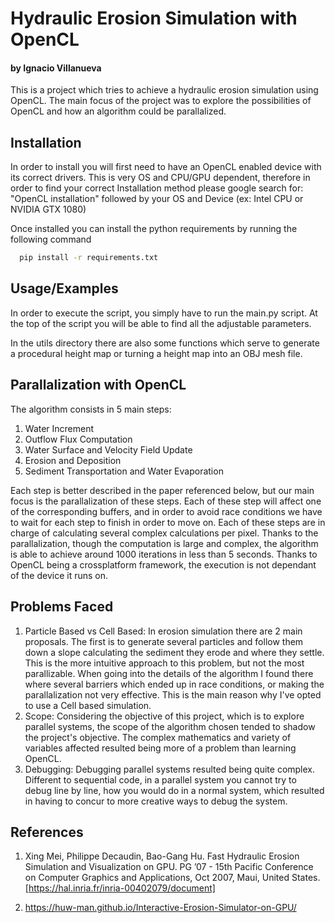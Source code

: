 
# Hydraulic Erosion Simulation with OpenCL
#### by Ignacio Villanueva

This is a project which tries to achieve a hydraulic erosion simulation using
OpenCL. The main focus of the project was to explore the possibilities of OpenCL
and how an algorithm could be parallalized.




## Installation

In order to install you will first need to have an OpenCL enabled device with its correct drivers.
This is very OS and CPU/GPU dependent, therefore in order to find your correct Installation method please google search for:
"OpenCL installation" followed by your OS and Device (ex: Intel CPU or NVIDIA GTX 1080)

Once installed you can install the python requirements by running the following command
```bash
  pip install -r requirements.txt
```
    
## Usage/Examples
In order to execute the script, you simply have to run the main.py script. At the top of the script
you will be able to find all the adjustable parameters.

In the utils directory there are also some functions which serve to generate a procedural height map
or turning a height map into an OBJ mesh file.


## Parallalization with OpenCL

The algorithm consists in 5 main steps:
1. Water Increment
2. Outflow Flux Computation
3. Water Surface and Velocity Field Update
4. Erosion and Deposition
5. Sediment Transportation and Water Evaporation
 
  
Each step is better described in the paper referenced below, but our main focus is the parallalization of these steps.
Each of these step will affect one of the corresponding buffers, and in order to avoid race conditions we have to wait for each step to finish
in order to move on. Each of these steps are in charge of calculating several complex calculations per pixel. Thanks to the parallalization, though the
computation is large and complex, the algorithm is able to achieve around 1000 iterations in less than 5 seconds.
Thanks to OpenCL being a crossplatform framework, the execution is not dependant of the device it runs on.
## Problems Faced
1) Particle Based vs Cell Based: In erosion simulation there are 2 main proposals. The first is to generate several particles and follow them down a slope calculating the sediment they erode and where they settle. This is the more intuitive approach to this problem, but not the most parallizable. When going into the details of the algorithm I found there where several barriers which ended up in race conditions, or making the parallalization not very effective. This is the main reason why I've opted to use a Cell based simulation.
2) Scope: Considering the objective of this project, which is to explore parallel systems, the scope of the algorithm chosen tended to shadow the project's objective. The complex mathematics and variety of variables affected resulted being more of a problem than learning OpenCL.
3) Debugging: Debugging parallel systems resulted being quite complex. Different to sequential code, in a parallel system you cannot try to debug line by line, how you would do in a normal system, which resulted in having to concur to more creative ways to debug the system.
## References
1. Xing Mei, Philippe Decaudin, Bao-Gang Hu. Fast Hydraulic Erosion Simulation and Visualization
on GPU. PG ’07 - 15th Pacific Conference on Computer Graphics and Applications, Oct 2007, Maui,
United States. [https://hal.inria.fr/inria-00402079/document]

2. https://huw-man.github.io/Interactive-Erosion-Simulator-on-GPU/